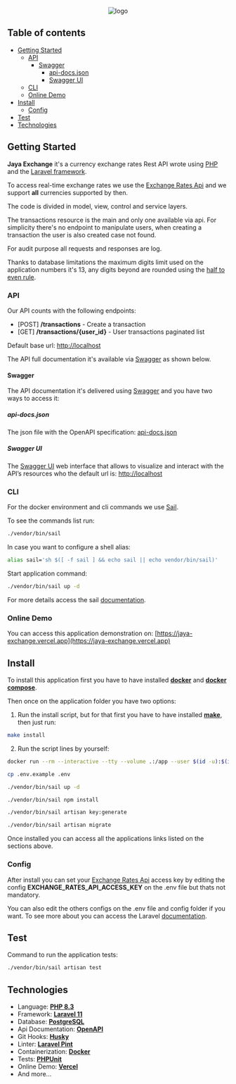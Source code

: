 <p align="center">
    <picture>
      <source media="(prefers-color-scheme: dark)" srcset="https://jaya.tech/images/logo-white.png" />
      <source media="(prefers-color-scheme: light)" srcset="https://jaya.tech/images/logo-black.png" />
      <img alt="logo" src="https://jaya.tech/images/logo-black.png" />
    </picture>
</p>

## Table of contents
* [Getting Started](#getting-started)
  * [API](#api)
      * [Swagger](#swagger)
          * [api-docs.json](#api-docsjson)
          * [Swagger UI](#swagger-ui)
  * [CLI](#cli)
  * [Online Demo](#online-demo)
* [Install](#install)
  * [Config](#config)
* [Test](#test)
* [Technologies](#technologies)
  
## Getting Started
**Jaya Exchange** it's a currency exchange rates Rest API wrote using [PHP](https://www.php.net) and the [Laravel framework](https://laravel.com).

To access real-time exchange rates we use the [Exchange Rates Api](https://exchangeratesapi.io/) and we support **all** currencies supported by then.

The code is divided in model, view, control and service layers. 

The transactions resource is the main and only one available via api. For simplicity there's no endpoint to manipulate users, when creating a transaction the user is also created case not found.

For audit purpose all requests and responses are log.

Thanks to database limitations the maximum digits limit used on the application numbers it's 13, any digits beyond are rounded using the [half to even rule](https://www.php.net/manual/en/function.round.php).

### API
Our API counts with the following endpoints:

- \[POST\] **/transactions** - Create a transaction
- \[​GET\] **/transactions/{user_id}** - User transactions paginated list

Default base url: [http://localhost](http://localhost)

The API full documentation it's available via [Swagger](https://swagger.io/) as shown below.

#### Swagger
The API documentation it's delivered using [Swagger](https://swagger.io/) and you have two ways to access it:

##### api-docs.json
The json file with the OpenAPI specification: [api-docs.json](https://raw.githubusercontent.com/gabriel2m/jaya-exchange/master/storage/api-docs/api-docs.json)

##### Swagger UI
The [Swagger UI](https://swagger.io/tools/swagger-ui/) web interface that allows to visualize and interact with the API’s resources who the default url is: [http://localhost](http://localhost)

### CLI
For the docker environment and cli commands we use [Sail](https://laravel.com/docs/11.x/sail). 

To see the commands list run:
```sh
./vendor/bin/sail
```
In case you want to configure a shell alias:
```sh
alias sail='sh $([ -f sail ] && echo sail || echo vendor/bin/sail)'
```
Start application command:
```sh
./vendor/bin/sail up -d
```
For more details access the sail [documentation](https://laravel.com/docs/11.x/sail).

### Online Demo
You can access this application demonstration on: [https://jaya-exchange.vercel.app](https://jaya-exchange.vercel.app)

## Install
To install this application first you have to have installed **[docker](https://docs.docker.com/engine/install)** and **[docker compose](https://docs.docker.com/compose/install)**.

Then once on the application folder you have two options:
1. Run the install script, but for that first you have to have installed **[make](https://www.gnu.org/software/make/)**, then just run: 
```sh
make install
```
2. Run the script lines by yourself:
```sh
docker run --rm --interactive --tty --volume .:/app --user $(id -u):$(id -g) composer install

cp .env.example .env

./vendor/bin/sail up -d

./vendor/bin/sail npm install

./vendor/bin/sail artisan key:generate

./vendor/bin/sail artisan migrate
```

Once installed you can access all the applications links listed on the sections above.

### Config
After install you can set your [Exchange Rates Api](https://exchangeratesapi.io/) access key by editing the config **EXCHANGE_RATES_API_ACCESS_KEY** on the .env file but thats not mandatory.

You can also edit the others configs on the .env file and config folder if you want. To see more about you can access the Laravel [documentation](https://laravel.com/docs/11.x/configuration).

## Test
Command to run the application tests:
```sh
./vendor/bin/sail artisan test
```

## Technologies
- Language: **[PHP 8.3](https://www.php.net)**
- Framework: **[Laravel 11](https://laravel.com)**
- Database: **[PostgreSQL](https://www.postgresql.org)**
- Api Documentation: **[OpenAPI](https://www.openapis.org/)**
- Git Hooks: **[Husky](https://typicode.github.io/husky)**
- Linter: **[Laravel Pint](https://laravel.com/docs/11.x/pint)**
- Containerization: **[Docker](https://www.docker.com)**
- Tests: **[PHPUnit](https://phpunit.de/index.html)**
- Online Demo: **[Vercel](https://vercel.com)**
- And more...